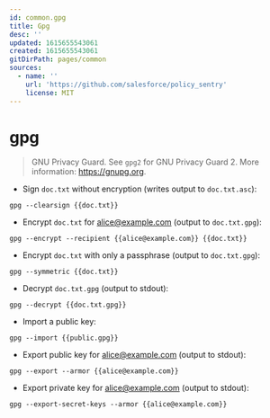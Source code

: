 ```yaml
---
id: common.gpg
title: Gpg
desc: ''
updated: 1615655543061
created: 1615655543061
gitDirPath: pages/common
sources:
  - name: ''
    url: 'https://github.com/salesforce/policy_sentry'
    license: MIT
---
```

# gpg

> GNU Privacy Guard.
> See `gpg2` for GNU Privacy Guard 2.
> More information: <https://gnupg.org>.

- Sign `doc.txt` without encryption (writes output to `doc.txt.asc`):

`gpg --clearsign {{doc.txt}}`

- Encrypt `doc.txt` for [alice@example.com](mailto:alice@example.com) (output to `doc.txt.gpg`):

`gpg --encrypt --recipient {{alice@example.com}} {{doc.txt}}`

- Encrypt `doc.txt` with only a passphrase (output to `doc.txt.gpg`):

`gpg --symmetric {{doc.txt}}`

- Decrypt `doc.txt.gpg` (output to stdout):

`gpg --decrypt {{doc.txt.gpg}}`

- Import a public key:

`gpg --import {{public.gpg}}`

- Export public key for [alice@example.com](mailto:alice@example.com) (output to stdout):

`gpg --export --armor {{alice@example.com}}`

- Export private key for [alice@example.com](mailto:alice@example.com) (output to stdout):

`gpg --export-secret-keys --armor {{alice@example.com}}`

